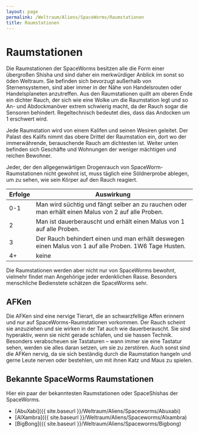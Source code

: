 ```yaml
---
layout: page
permalink: /Weltraum/Aliens/SpaceWorms/Raumstationen
title: Raumstationen
---
```



# Raumstationen


Die Raumstationen der SpaceWorms besitzen alle die Form einer übergroßen Shisha und sind daher ein merkwürdiger Anblick im sonst so öden Weltraum. Sie befinden sich bevorzugt außerhalb von Sternensystemen, sind aber immer in der Nähe von Handelsrouten oder Handelsplaneten anzutreffen. Aus den Raumstationen quillt am oberen Ende ein dichter Rauch, der sich wie eine Wolke um die Raumstation legt und so An- und Abdockmanöver extrem schwierig macht, da der Rauch sogar die Sensoren behindert. Regeltechnisch bedeutet dies, dass das Andocken um 1 erschwert wird.

Jede Raumstation wird von einem Kalifen und seinen Wesiren geleitet. Der Palast des Kalifs nimmt das obere Drittel der Raumstation ein, dort wo der immerwährende, berauschende Rauch am dichtesten ist. Weiter unten befinden sich Geschäfte und Wohnungen der weniger mächtigen und reichen Bewohner.

Jeder, der den allgegenwärtigen Drogenrauch von SpaceWorm-Raumstationen nicht gewohnt ist, muss täglich eine Söldnerprobe ablegen, um zu sehen, wie sein Körper auf den Rauch reagiert.

<table>
<thead>
<tr><th>Erfolge</th><th>Auswirkung</th></tr>
</thead>
<tbody>
<tr><td>0-1</td><td>Man wird süchtig und fängt selber an zu rauchen oder man erhält einen Malus von 2 auf alle Proben.</td></tr>
<tr><td>2</td><td>Man ist dauerberauscht und erhält einen Malus von 1 auf alle Proben.</td></tr>
<tr><td>3</td><td>Der Rauch behindert einen und man erhält deswegen einen Malus von 1 auf alle Proben. 1W6 Tage Husten.</td></tr>
<tr><td>4+</td><td>keine</td></tr>
</tbody>
</table>
Die Raumstationen werden aber nicht nur von SpaceWorms bewohnt, vielmehr findet man Angehörige jeder erdenklichen Rasse. Besonders menschliche Bedienstete schätzen die SpaceWorms sehr.

## AFKen

Die AFKen sind eine nervige Tierart, die an schwarzfellige Affen erinnern und nur auf SpaceWorms-Raumstationen vorkommen. Der Rauch scheint sie anzuziehen und sie wirken in der Tat auch wie dauerberauscht. Sie sind hyperaktiv, wenn sie nicht gerade schlafen, und sie hassen Technik. Besonders verabscheuen sie Tastaturen – wann immer sie eine Tastatur sehen, werden sie alles daran setzen, um sie zu zerstören. Auch sonst sind die AFKen nervig, da sie sich beständig durch die Raumstation hangeln und gerne Leute nerven oder bestehlen, um mit ihnen Katz und Maus zu spielen.

## Bekannte SpaceWorms Raumstationen

Hier ein paar der bekanntesten Raumstationen oder SpaceShishas der SpaceWorms.

- [AbuXabi]({{ site.baseurl }}/Weltraum/Aliens/Spaceworms/Abuxabi)
- [AlXambra]({{ site.baseurl }}/Weltraum/Aliens/Spaceworms/Alxambra)
- [BigBong]({{ site.baseurl }}/Weltraum/Aliens/Spaceworms/Bigbong)



